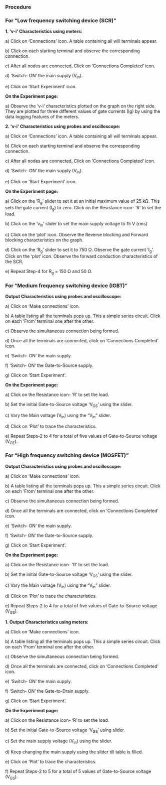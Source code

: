 ### Procedure


### For “Low frequency switching device (SCR)”

**1.  'v-i' Characteristics using meters:**

a)	Click on ‘Connections’ icon. A table containing  all will terminals appear.

b)	Click on each starting terminal and observe the corresponding connection.

c)	After all nodes are connected, Click on ‘Connections Completed’ icon.

d)  ‘Switch- ON’ the main supply (V<sub>in</sub>).

e)  Click on ‘Start Experiment’ icon.


**On the Experiment page:**

a)	Observe the ‘v-i’ characteristics plotted on the graph on the right side. They are plotted for three different values of gate currents (Ig) by using the data logging features of the meters.

**2.  'v-i' Characteristics using probes and oscilloscope:**

a)	Click on ‘Connections’ icon. A table containing  all will terminals appear.

b)	Click on each starting terminal and observe the corresponding connection.

c)	After all nodes are connected, Click on ‘Connections Completed’ icon.

d)  ‘Switch- ON’ the main supply (V<sub>in</sub>).

e)  Click on ‘Start Experiment’ icon.


**On the Experiment page:**

a)	Click on the ‘R<sub>g</sub>’ slider to set it at an initial maximum value of 25 kΩ. This sets the gate current (I<sub>g</sub>) to zero.
Click on the Resistance icon- ‘R’ to set the load.

b)	Click on the ‘v<sub>in</sub>’ slider to set the main supply voltage to 15 V (rms)

c)	Click on the ‘plot’ icon. Observe the Reverse blocking and Forward blocking characteristics on the graph.

d)	Click on the ‘R<sub>g</sub>’ slider to set it to 750 Ω. Observe the gate current ‘I<sub>g</sub>’. Click on the ‘plot’ icon. Observe the forward conduction characteristics of the SCR.

e)	Repeat Step-4 for R<sub>g</sub> = 150 Ω and 50 Ω.


### For “Medium frequency switching device (IGBT)”

**Output Characteristics using probes and oscilloscope:**

a)  Click on ‘Make connections’ icon.

b)  A table listing all the terminals pops up. This a simple series circuit. Click on each ‘From’ terminal one after the other.

c)  Observe the simultaneous connection being formed.

d)  Once all the terminals are connected, click on ‘Connections Completed’ icon.

e)  ‘Switch- ON’ the main supply.

f)  ‘Switch- ON’ the Gate-to-Source supply.

g)  Click on ‘Start Experiment’.


**On the Experiment page:**

a)  Click on the Resistance icon- ‘R’ to set the load.

b)  Set the initial Gate-to-Source voltage ‘V<sub>GS</sub>’ using the slider.

c)  Vary the Main voltage (V<sub>in</sub>) using the “V<sub>in</sub>” slider.

d)  Click on ‘Plot’ to trace the characteristics.

e)  Repeat Steps-2 to 4 for a total of five values of Gate-to-Source voltage (V<sub>GE</sub>).


### For “High frequency switching device (MOSFET)”

**Output Characteristics using probes and oscilloscope:**

a)  Click on ‘Make connections’ icon.

b)  A table listing all the terminals pops up. This a simple series circuit. Click on each ‘From’ terminal one after the other.

c)  Observe the simultaneous connection being formed.

d)  Once all the terminals are connected, click on ‘Connections Completed’ icon.

e)  ‘Switch- ON’ the main supply.

f)  ‘Switch- ON’ the Gate-to-Source supply.

g)  Click on ‘Start Experiment’.


**On the Experiment page:**

a)  Click on the Resistance icon- ‘R’ to set the load.

b)  Set the initial Gate-to-Source voltage ‘V<sub>GS</sub>’ using the slider.

c)  Vary the Main voltage (V<sub>in</sub>) using the “V<sub>in</sub>” slider.

d)  Click on ‘Plot’ to trace the characteristics.

e)  Repeat Steps-2 to 4 for a total of five values of Gate-to-Source voltage (V<sub>GS</sub>).


**1.  Output Characteristics using meters:**

a)  Click on ‘Make connections’ icon.

b)  A table listing all the terminals pops up. This a simple series circuit. Click on each ‘From’ terminal one after the other.

c)  Observe the simultaneous connection being formed.

d)  Once all the terminals are connected, click on ‘Connections Completed’ icon.

e)  ‘Switch- ON’ the main supply.

f)  ‘Switch- ON’ the Gate-to-Drain supply.

g)  Click on ‘Start Experiment’.


**On the Experiment page:**

a)  Click on the Resistance icon- ‘R’ to set the load.

b)  Set the initial Gate-to-Source voltage ‘V<sub>GS</sub>’ using slider.

c)  Set the main supply voltage (V<sub>in</sub>) using the slider.

d)  Keep changing the main supply using the slider till table is filled.

e)  Click on ‘Plot’ to trace the characteristics.

f)  Repeat Steps-2 to 5 for a total of 5 values of Gate-to-Source voltage (V<sub>GS</sub>).


